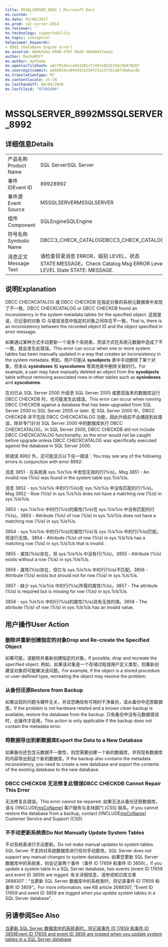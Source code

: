 ```yaml
---
title: MSSQLSERVER_8992 | Microsoft Docs
ms.custom: ''
ms.date: 03/06/2017
ms.prod: sql-server-2014
ms.reviewer: ''
ms.technology: supportability
ms.topic: conceptual
helpviewer_keywords:
- 8992 (Database Engine error)
ms.assetid: 68467e6a-09d8-478f-8bd9-3bb09453ada3
author: MashaMSFT
ms.author: mathoma
ms.openlocfilehash: adcf914accab43202cf148fe852b334c9b078287
ms.sourcegitcommit: ad4d92dce894592a259721a1571b1d8736abacdb
ms.translationtype: MT
ms.contentlocale: zh-CN
ms.lasthandoff: 08/04/2020
ms.locfileid: "87591894"
---
```

# <a name="mssqlserver_8992"></a><span data-ttu-id="40d45-102">MSSQLSERVER_8992</span><span class="sxs-lookup"><span data-stu-id="40d45-102">MSSQLSERVER_8992</span></span>
    
## <a name="details"></a><span data-ttu-id="40d45-103">详细信息</span><span class="sxs-lookup"><span data-stu-id="40d45-103">Details</span></span>  
  
|||  
|-|-|  
|<span data-ttu-id="40d45-104">产品名称</span><span class="sxs-lookup"><span data-stu-id="40d45-104">Product Name</span></span>|<span data-ttu-id="40d45-105">SQL Server</span><span class="sxs-lookup"><span data-stu-id="40d45-105">SQL Server</span></span>|  
|<span data-ttu-id="40d45-106">事件 ID</span><span class="sxs-lookup"><span data-stu-id="40d45-106">Event ID</span></span>|<span data-ttu-id="40d45-107">8992</span><span class="sxs-lookup"><span data-stu-id="40d45-107">8992</span></span>|  
|<span data-ttu-id="40d45-108">事件源</span><span class="sxs-lookup"><span data-stu-id="40d45-108">Event Source</span></span>|<span data-ttu-id="40d45-109">MSSQLSERVER</span><span class="sxs-lookup"><span data-stu-id="40d45-109">MSSQLSERVER</span></span>|  
|<span data-ttu-id="40d45-110">组件</span><span class="sxs-lookup"><span data-stu-id="40d45-110">Component</span></span>|<span data-ttu-id="40d45-111">SQLEngine</span><span class="sxs-lookup"><span data-stu-id="40d45-111">SQLEngine</span></span>|  
|<span data-ttu-id="40d45-112">符号名称</span><span class="sxs-lookup"><span data-stu-id="40d45-112">Symbolic Name</span></span>|<span data-ttu-id="40d45-113">DBCC3_CHECK_CATALOG</span><span class="sxs-lookup"><span data-stu-id="40d45-113">DBCC3_CHECK_CATALOG</span></span>|  
|<span data-ttu-id="40d45-114">消息正文</span><span class="sxs-lookup"><span data-stu-id="40d45-114">Message Text</span></span>|<span data-ttu-id="40d45-115">请检查目录消息 ERROR，级别 LEVEL，状态 STATE:MESSAGE。</span><span class="sxs-lookup"><span data-stu-id="40d45-115">Check Catalog Msg ERROR Level LEVEL State STATE: MESSAGE.</span></span>|  
  
## <a name="explanation"></a><span data-ttu-id="40d45-116">说明</span><span class="sxs-lookup"><span data-stu-id="40d45-116">Explanation</span></span>  
 <span data-ttu-id="40d45-117">DBCC CHECKCATALOG 或 DBCC CHECKDB 在指定对象的系统元数据表中发现了不一致。</span><span class="sxs-lookup"><span data-stu-id="40d45-117">DBCC CHECKCATALOG or DBCC CHECKDB found an inconsistency in the system metadata tables for the specified object.</span></span> <span data-ttu-id="40d45-118">这就是说，已记录的对象 ID 与错误消息中指定的对象之间存在不一致。</span><span class="sxs-lookup"><span data-stu-id="40d45-118">That is, there is an inconsistency between the recorded object ID and the object specified in error message.</span></span>  
  
 <span data-ttu-id="40d45-119">如果通过某种方式手动更新一个或多个系统表，而该方式在系统元数据中造成了不一致，就会发生此错误。</span><span class="sxs-lookup"><span data-stu-id="40d45-119">This error can occur when one or more system tables has been manually updated in a way that creates an inconsistency in the system metadata.</span></span> <span data-ttu-id="40d45-120">例如，用户可能从 **sysobjects** 表中手动删除了某个对象，但未从 **sysindexes** 和 **syscolumns** 等其他表中删除关联的行。</span><span class="sxs-lookup"><span data-stu-id="40d45-120">For example, a user may have manually deleted an object from the **sysobjects** table without removing associated rows in other tables such as **sysindexes** and **syscolumns**.</span></span>  
  
 <span data-ttu-id="40d45-121">在对已从 SQL Server 2000 升级至 SQL Server 2005 或更高版本的数据库运行 DBCC CHECKDB 时，也可能发生此错误。</span><span class="sxs-lookup"><span data-stu-id="40d45-121">This error can occur when running DBCC CHECKDB against a database that has been upgraded from SQL Server 2000 to SQL Server 2005 or later.</span></span> <span data-ttu-id="40d45-122">在 SQL Server 2000 中，DBCC CHECKDB 并不包括 DBCC CHECKCATALOG 功能，因此升级前不会捕捉到此错误，除非专门针对 SQL Server 2000 中的数据库执行 DBCC CHECKCATALOG。</span><span class="sxs-lookup"><span data-stu-id="40d45-122">In SQL Server 2000, DBCC CHECKDB did not include DBCC CHECKCATALOG functionality, so the error would not be caught before upgrade unless DBCC CHECKCATALOG was specifically executed against the database in SQL Server 2000.</span></span>  
  
 <span data-ttu-id="40d45-123">除错误 8992 外，还可能显示以下任一错误：</span><span class="sxs-lookup"><span data-stu-id="40d45-123">You may see any of the following errors in conjunction with error 8992:</span></span>  
  
 <span data-ttu-id="40d45-124">消息 3851 - 在系统表 sys.%ls%ls 中发现无效的行(%ls)。</span><span class="sxs-lookup"><span data-stu-id="40d45-124">Msg 3851 - An invalid row (%ls) was found in the system table sys.%ls%ls.</span></span>  
  
 <span data-ttu-id="40d45-125">消息 3852 - sys.%ls%ls 中的行(%ls)在 sys.%ls%ls 中没有匹配的行(%ls)。</span><span class="sxs-lookup"><span data-stu-id="40d45-125">Msg 3852 - Row (%ls) in sys.%ls%ls does not have a matching row (%ls) in sys.%ls%ls.</span></span>  
  
 <span data-ttu-id="40d45-126">3853 - sys.%ls%ls 中的行(%ls)的属性(%ls)在 sys.%ls%ls 中没有匹配的行(%ls)。</span><span class="sxs-lookup"><span data-stu-id="40d45-126">3853 - Attribute (%ls) of row (%ls) in sys.%ls%ls does not have a matching row (%ls) in sys.%ls%ls.</span></span>  
  
 <span data-ttu-id="40d45-127">3854 - sys.%ls%ls 中的行(%ls)的属性(%ls)与 sys.%ls%ls 中的行(%ls)匹配，但该行无效。</span><span class="sxs-lookup"><span data-stu-id="40d45-127">3854 - Attribute (%ls) of row (%ls) in sys.%ls%ls has a matching row (%ls) in sys.%ls%ls that is invalid.</span></span>  
  
 <span data-ttu-id="40d45-128">3855 - 属性(%ls)存在，但 sys.%ls%ls 中没有行(%ls)。</span><span class="sxs-lookup"><span data-stu-id="40d45-128">3855 - Attribute (%ls) exists without a row (%ls) in sys.%ls%ls.</span></span>  
  
 <span data-ttu-id="40d45-129">3856 - 属性(%ls)存在，但它与 sys.%ls%ls 中的行(%ls)不匹配。</span><span class="sxs-lookup"><span data-stu-id="40d45-129">3856 - Attribute (%ls) exists but should not for row (%ls) in sys.%ls%ls.</span></span>  
  
 <span data-ttu-id="40d45-130">3857 - 缺少 sys.%ls%ls 中的行(%ls)所需的属性(%ls)。</span><span class="sxs-lookup"><span data-stu-id="40d45-130">3857 - The attribute (%ls) is required but is missing for row (%ls) in sys.%ls%ls.</span></span>  
  
 <span data-ttu-id="40d45-131">3858 - sys.%ls%ls 中的行(%ls)的属性(%ls)具有无效的值。</span><span class="sxs-lookup"><span data-stu-id="40d45-131">3858 - The attribute (%ls) of row (%ls) in sys.%ls%ls has an invalid value.</span></span>  
  
## <a name="user-action"></a><span data-ttu-id="40d45-132">用户操作</span><span class="sxs-lookup"><span data-stu-id="40d45-132">User Action</span></span>  
  
### <a name="drop-and-re-create-the-specified-object"></a><span data-ttu-id="40d45-133">删除并重新创建指定的对象</span><span class="sxs-lookup"><span data-stu-id="40d45-133">Drop and Re-create the Specified Object</span></span>  
 <span data-ttu-id="40d45-134">如果可能，请删除并重新创建指定的对象。</span><span class="sxs-lookup"><span data-stu-id="40d45-134">If possible, drop and recreate the specified object.</span></span> <span data-ttu-id="40d45-135">例如，如果该对象是一个存储过程或用户定义类型，则重新创建该对象将可能解决该问题。</span><span class="sxs-lookup"><span data-stu-id="40d45-135">For example, if the object is a stored procedure or user-defined type, recreating the object may resolve the problem.</span></span>  
  
### <a name="restore-from-backup"></a><span data-ttu-id="40d45-136">从备份还原</span><span class="sxs-lookup"><span data-stu-id="40d45-136">Restore from Backup</span></span>  
 <span data-ttu-id="40d45-137">如果出现的问题与硬件无关，并且您确信有可用的干净备份，请从备份中还原数据库。</span><span class="sxs-lookup"><span data-stu-id="40d45-137">If the problem is not hardware related and a known clean backup is available, restore the database from the backup.</span></span> <span data-ttu-id="40d45-138">只有备份中没有元数据错误时，此操作才适用。</span><span class="sxs-lookup"><span data-stu-id="40d45-138">This action is only applicable if the backup does not contain the metadata error.</span></span>  
  
### <a name="export-the-data-to-a-new-database"></a><span data-ttu-id="40d45-139">将数据导出到新数据库</span><span class="sxs-lookup"><span data-stu-id="40d45-139">Export the Data to a New Database</span></span>  
 <span data-ttu-id="40d45-140">如果备份还包含元数据不一致性，则您需要创建一个新的数据库，并将现有数据库的内容导出到这个新的数据库。</span><span class="sxs-lookup"><span data-stu-id="40d45-140">If the backup also contains the metadata inconsistency, you need to create a new database and export the contents of the existing database to the new database.</span></span>  
  
### <a name="dbcc-checkdb-cannot-repair-this-error"></a><span data-ttu-id="40d45-141">DBCC CHECKDB 无法修复此错误</span><span class="sxs-lookup"><span data-stu-id="40d45-141">DBCC CHECKDB Cannot Repair This Error</span></span>  
 <span data-ttu-id="40d45-142">无法修复此错误。</span><span class="sxs-lookup"><span data-stu-id="40d45-142">This error cannot be repaired.</span></span>  <span data-ttu-id="40d45-143">如果无法从备份还原数据库，请与 [!INCLUDE[msCoName](../../includes/msconame-md.md)] 客户服务与支持部门 (CSS) 联系。</span><span class="sxs-lookup"><span data-stu-id="40d45-143">If you cannot restore the database from a backup, contact [!INCLUDE[msCoName](../../includes/msconame-md.md)] Customer Service and Support (CSS).</span></span>  
  
### <a name="do-not-manually-update-system-tables"></a><span data-ttu-id="40d45-144">不手动更新系统表</span><span class="sxs-lookup"><span data-stu-id="40d45-144">Do Not Manually Update System Tables</span></span>  
 <span data-ttu-id="40d45-145">不对系统表进行手动更新。</span><span class="sxs-lookup"><span data-stu-id="40d45-145">Do not make manual updates to system tables.</span></span> <span data-ttu-id="40d45-146">SQL Server 不支持对系统数据库进行任何手动更改。</span><span class="sxs-lookup"><span data-stu-id="40d45-146">SQL Server does not support any manual changes to system databases.</span></span> <span data-ttu-id="40d45-147">如果您更新 SQL Server 数据库中的系统表，则会记录两个事件（事件 ID 17659 和事件 ID 3859）。</span><span class="sxs-lookup"><span data-stu-id="40d45-147">If you update a system table in a SQL Server database, two events (event ID 17659 and event ID 3859) are logged.</span></span> <span data-ttu-id="40d45-148">有关详细信息，请参阅知识库文章 2688307：“当更新 SQL Server 数据库中的系统表时，将记录事件 ID 17659 和事件 ID 3859”。</span><span class="sxs-lookup"><span data-stu-id="40d45-148">For more information, see KB article 2688307, "Event ID 17659 and event ID 3859 are logged when you update system tables in a SQL Server database".</span></span>  
  
## <a name="see-also"></a><span data-ttu-id="40d45-149">另请参阅</span><span class="sxs-lookup"><span data-stu-id="40d45-149">See Also</span></span>  
 [<span data-ttu-id="40d45-150">当更新 SQL Server 数据库中的系统表时，将记录事件 ID 17659 和事件 ID 3859</span><span class="sxs-lookup"><span data-stu-id="40d45-150">Event ID 17659 and event ID 3859 are logged when you update system tables in a SQL Server database</span></span>](https://support.microsoft.com/kb/2688307/EN-US)  
  
  
